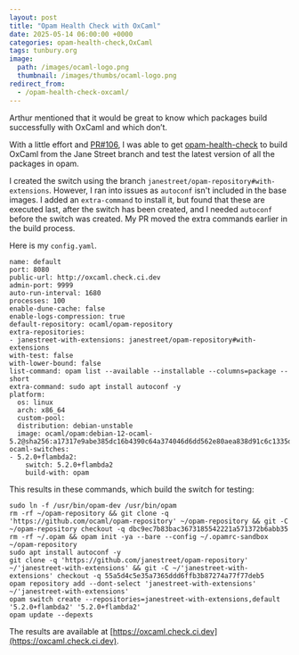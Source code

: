 ```yaml
---
layout: post
title: "Opam Health Check with OxCaml"
date: 2025-05-14 06:00:00 +0000
categories: opam-health-check,OxCaml
tags: tunbury.org
image:
  path: /images/ocaml-logo.png
  thumbnail: /images/thumbs/ocaml-logo.png
redirect_from:
  - /opam-health-check-oxcaml/
---
```


Arthur mentioned that it would be great to know which packages build successfully with OxCaml and which don’t.

With a little effort and [PR#106](https://github.com/ocurrent/opam-health-check/pull/106), I was able to get [opam-health-check](https://github.com/ocurrent/opam-health-check) to build OxCaml from the Jane Street branch and test the latest version of all the packages in opam.

I created the switch using the branch `janestreet/opam-repository#with-extensions`. However, I ran into issues as `autoconf` isn't included in the base images. I added an `extra-command` to install it, but found that these are executed last, after the switch has been created, and I needed `autoconf` before the switch was created. My PR moved the extra commands earlier in the build process.

Here is my `config.yaml`.

```
name: default
port: 8080
public-url: http://oxcaml.check.ci.dev
admin-port: 9999
auto-run-interval: 1680
processes: 100
enable-dune-cache: false
enable-logs-compression: true
default-repository: ocaml/opam-repository
extra-repositories:
- janestreet-with-extensions: janestreet/opam-repository#with-extensions
with-test: false
with-lower-bound: false
list-command: opam list --available --installable --columns=package --short
extra-command: sudo apt install autoconf -y
platform:
  os: linux
  arch: x86_64
  custom-pool:
  distribution: debian-unstable
  image: ocaml/opam:debian-12-ocaml-5.2@sha256:a17317e9abe385dc16b4390c64a374046d6dd562e80aea838d91c6c1335da357
ocaml-switches:
- 5.2.0+flambda2:
    switch: 5.2.0+flambda2
    build-with: opam
```

This results in these commands, which build the switch for testing:

```
sudo ln -f /usr/bin/opam-dev /usr/bin/opam
rm -rf ~/opam-repository && git clone -q 'https://github.com/ocaml/opam-repository' ~/opam-repository && git -C ~/opam-repository checkout -q dbc9ec7b83bac3673185542221a571372b6abb35
rm -rf ~/.opam && opam init -ya --bare --config ~/.opamrc-sandbox ~/opam-repository
sudo apt install autoconf -y
git clone -q 'https://github.com/janestreet/opam-repository'  ~/'janestreet-with-extensions' && git -C ~/'janestreet-with-extensions' checkout -q 55a5d4c5e35a7365ddd6ffb3b87274a77f77deb5
opam repository add --dont-select 'janestreet-with-extensions' ~/'janestreet-with-extensions'
opam switch create --repositories=janestreet-with-extensions,default '5.2.0+flambda2' '5.2.0+flambda2'
opam update --depexts
```

The results are available at [https://oxcaml.check.ci.dev](https://oxcaml.check.ci.dev).
